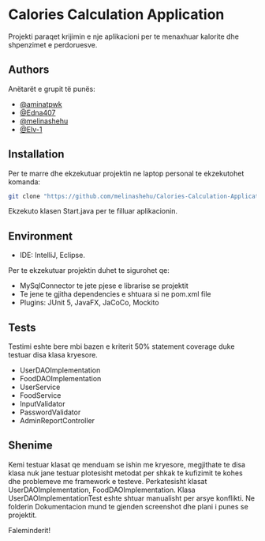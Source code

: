 # Calories Calculation Application

Projekti paraqet krijimin e nje aplikacioni per te menaxhuar kalorite dhe shpenzimet e perdoruesve.

## Authors
Anëtarët e grupit të punës:
- [@aminatpwk](https://github.com/aminatpwk)
- [@Edna407](https://github.com/Edna407)
- [@melinashehu](https://github.com/melinashehu)
- [@Elv-1](https://github.com/Elv-1)
## Installation

Per te marre dhe ekzekutuar projektin ne laptop personal te ekzekutohet komanda:

```bash
git clone "https://github.com/melinashehu/Calories-Calculation-Application.git"
```

Ekzekuto klasen Start.java per te filluar aplikacionin.

## Environment
 - IDE: IntelliJ, Eclipse. 

Per te ekzekutuar projektin duhet te sigurohet qe:
- MySqlConnector te jete pjese e librarise se projektit
- Te jene te gjitha dependencies e shtuara si ne pom.xml file
- Plugins: JUnit 5, JavaFX, JaCoCo, Mockito


## Tests
Testimi eshte bere mbi bazen e kriterit 50% statement coverage duke testuar disa klasa kryesore.
- UserDAOImplementation
- FoodDAOImplementation
- UserService
- FoodService
- InputValidator
- PasswordValidator
- AdminReportController

## Shenime

Kemi testuar klasat qe menduam se ishin me kryesore, megjithate te disa klasa nuk jane testuar plotesisht metodat per shkak te kufizimit te kohes dhe problemeve me framework e testeve. Perkatesisht klasat UserDAOImplementation, FoodDAOImplementation. 
Klasa UserDAOImplementationTest eshte shtuar manualisht per arsye konflikti.
Ne folderin Dokumentacion mund te gjenden screenshot dhe plani i punes se projektit.



Faleminderit!
